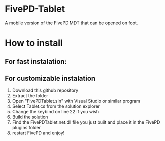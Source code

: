 # FivePD-Tablet
A mobile version of the FivePD MDT that can be opened on foot.

# How to install

## For fast instalation:



## For customizable instalation
1. Download this github repository
2. Extract the folder
3. Open "FivePDTablet.sln" with Visual Studio or similar program
4. Select Tablet.cs from the solution explorer
5. Change the keybind on line 22 if you wish
6. Build the solution
7. Find the FivePDTablet.net.dll file you just built and place it in the FivePD plugins folder
8. restart FivePD and enjoy!
